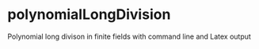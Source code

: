 # polynomialLongDivision
Polynomial long divison in finite fields with command line and Latex output
